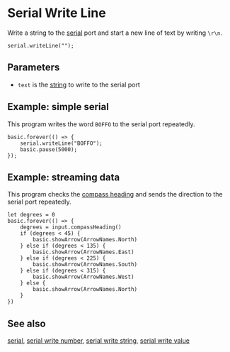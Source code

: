 # Serial Write Line

Write a string to the [serial](/device/serial) port and start a new line of text by writing `\r\n`.

```sig
serial.writeLine("");
```

## Parameters

* `text` is the [string](/types/string) to write to the serial port

## Example: simple serial

This program writes the word `BOFFO` to the serial port repeatedly.

```blocks
basic.forever(() => {
    serial.writeLine("BOFFO");
    basic.pause(5000);
});
```

## Example: streaming data

This program checks the [compass heading](/reference/input/compass-heading) and sends the direction to the serial port repeatedly.

```blocks
let degrees = 0
basic.forever(() => {
    degrees = input.compassHeading()
    if (degrees < 45) {
        basic.showArrow(ArrowNames.North)
    } else if (degrees < 135) {
        basic.showArrow(ArrowNames.East)
    } else if (degrees < 225) {
        basic.showArrow(ArrowNames.South)
    } else if (degrees < 315) {
        basic.showArrow(ArrowNames.West)
    } else {
        basic.showArrow(ArrowNames.North)
    }
})
```

## See also

[serial](/device/serial), [serial write number](/reference/serial/write-number), [serial write string](/reference/serial/write-string), [serial write value](/reference/serial/write-value)
